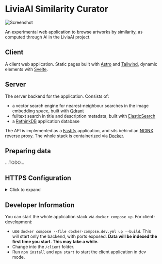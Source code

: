 # LiviaAI Similarity Curator

![Screenshot](screenshot.jpg)

An experimental web application to browse artworks by similarity, as computed through AI in the LiviaAI project.

## Client

A client web application. Static pages built with [Astro](https://astro.build/) and 
[Tailwind](https://tailwindui.com/), dynamic elements with [Svelte](https://svelte.dev/).

## Server

The server backend for the application. Consists of:

- a vector search engine for nearest-neighbour searches in the image embedding space, built with 
  [Qdrant](https://qdrant.tech/)
- fulltext search in title and description metadata, built with [ElasticSearch](https://www.elastic.co/)
- a [RethinkDB](https://rethinkdb.com/) application database

The API is implemented as a [Fastify](https://www.fastify.io/) application, and sits behind an 
[NGINX](https://www.nginx.com/) reverse proxy. The whole stack is containerized via [Docker](https://www.docker.com/).

## Preparing data

...TODO...

## HTTPS Configuration
<details>

<summary>Click to expand</summary>

Installation of HTTPS certificates via Certbot and LetsEncrypt is prepared in the Docker setup,
but requires manual steps. The process is based on [this guide](https://mindsers.blog/post/https-using-nginx-certbot-docker/).

#### 1. Test if the setup works correctly

```sh
docker compose run --rm  certbot certonly --webroot --webroot-path /var/www/certbot/ --dry-run -d livia.rainersimon.io
```

#### 2. Test if the setup works correctly

With HTTPS still disabled, download certificate from LetsEncrypt:

```sh
docker compose run --rm  certbot certonly --webroot --webroot-path /var/www/certbot/ -d livia.rainersimon.io
```

#### 3. After the certificate is available

- Edit NGINX config file in `nginx/config/default.conf` and uncomment the HTTPS config.
- Restart everything with `docker compose up`
</details>

## Developer Information

You can start the whole application stack via `docker compose up`. For client-development: 

- use `docker compose --file docker-compose.dev.yml up --build`. This will start only the backend, with ports exposed. __Data will be indexed the first time you start. This may take a while.__
- Change into the `/client` folder.
- Run `npm install` and `npm start` to start the client application in dev mode.
